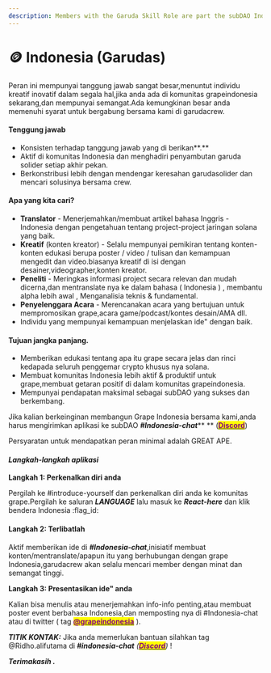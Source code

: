 ```yaml
---
description: Members with the Garuda Skill Role are part the subDAO Indonesia
---
```


# 🪙 Indonesia (Garudas)

Peran ini mempunyai tanggung jawab sangat besar,menuntut individu kreatif inovatif dalam segala hal,jika anda ada di komunitas grapeindonesia sekarang,dan mempunyai semangat.Ada kemungkinan besar anda memenuhi syarat untuk bergabung bersama kami di garudacrew.

#### **Tenggung jawab**

* Konsisten terhadap tanggung jawab yang di berikan**.**
* Aktif di komunitas Indonesia dan menghadiri penyambutan garuda solider setiap akhir pekan.
* Berkonstribusi lebih dengan mendengar keresahan garudasolider dan mencari solusinya bersama crew.

#### **Apa yang kita cari?**

* **Translator** - Menerjemahkan/membuat artikel bahasa Inggris - Indonesia dengan pengetahuan tentang project-project jaringan solana yang baik.
* **Kreatif** (konten kreator) - Selalu mempunyai pemikiran tentang konten-konten edukasi berupa poster / video / tulisan dan kemampuan mengedit dan video.biasanya kreatif di isi dengan desainer,videographer,konten kreator.
* **Peneliti** - Meringkas informasi project secara relevan dan mudah dicerna,dan mentranslate nya ke dalam bahasa ( Indonesia ) , membantu alpha lebih awal , Menganalisia teknis & fundamental.
* **Penyelenggara Acara** - Merencanakan acara yang bertujuan untuk mempromosikan grape,acara game/podcast/kontes desain/AMA dll.
* Individu yang mempunyai kemampuan menjelaskan ide" dengan baik.

#### **Tujuan jangka panjang.**

* Memberikan edukasi tentang apa itu grape secara jelas dan rinci kedapada seluruh penggemar crypto khusus nya solana.
* Membuat komunitas Indonesia lebih aktif & produktif untuk grape,membuat getaran positif di dalam komunitas grapeindonesia.
* Mempunyai pendapatan maksimal sebagai subDAO yang sukses dan berkembang.

Jika kalian berkeinginan membangun Grape Indonesia bersama kami,anda harus mengirimkan aplikasi ke subDAO _**#Indonesia-chat**_** ** ([<mark style="color:purple;">**Discord**</mark>](https://discord.com/invite/greatape))

Persyaratan untuk mendapatkan peran minimal adalah GREAT APE.

#### _**Langkah-langkah aplikasi**_

**Langkah 1: Perkenalkan diri anda**

Pergilah ke #introduce-yourself dan perkenalkan diri anda ke komunitas grape.Pergilah ke saluran _**LANGUAGE**_ lalu masuk ke _**React-here**_ dan klik bendera Indonesia :flag\_id:

#### Langkah 2: Terlibatlah

Aktif memberikan ide di _**#Indonesia-chat**_,inisiatif membuat konten/mentranslate/apapun itu yang berhubungan dengan grape Indonesia,garudacrew akan selalu mencari member dengan minat dan semangat tinggi.

**Langkah 3: Presentasikan ide" anda**

Kalian bisa menulis atau menerjemahkan info-info penting,atau membuat poster event berbahasa Indonesia,dan memposting nya di #Indonesia-chat atau di twitter ( tag [<mark style="color:purple;">**@grapeindonesia**</mark>](https://twitter.com/grapeindonesia) ).

_**TITIK KONTAK:**_ Jika anda memerlukan bantuan silahkan tag @Ridho.alifutama di _**#indonesia-chat** (_[_<mark style="color:purple;">**Discord**</mark>_](https://discord.com/invite/greatape)_)_ !

_**Terimakasih .**_
